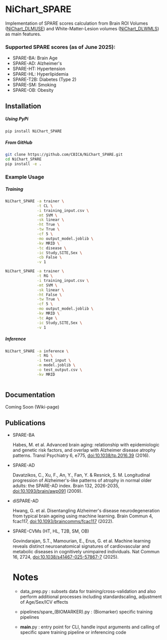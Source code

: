 # NiChart_SPARE

Implementation of SPARE scores calculation from Brain ROI Volumes ([NiChart_DLMUSE](https://github.com/CBICA/NiChart_DLMUSE)) and White-Matter-Lesion volumes ([NiChart_DLWMLS](https://github.com/CBICA/NiChart_DLWMLS)) as main features.

### Supported SPARE scores (as of June 2025):
- SPARE-BA: Brain Age
- SPARE-AD: Alzheimer's 
- SPARE-HT: Hypertension
- SPARE-HL: Hyperlipidemia
- SPARE-T2B: Diabetes (Type 2)
- SPARE-SM: Smoking
- SPARE-OB: Obesity

## Installation

##### Using PyPi
```bash
pip install NiChart_SPARE
```

##### From GitHub
```bash
git clone https://github.com/CBICA/NiChart_SPARE.git
cd NiChart_SPARE
pip install -e .
```

### Example Usage
##### Training
```bash
NiChart_SPARE -a trainer \
              -t CL \
              -i training_input.csv \
              -mt SVM \
              -sk linear \
              -ht True \
              -tw True \
              -cf 5 \
              -mo output_model.joblib \
              -kv MRID \
              -tc disease \
              -ic Study,SITE,Sex \
              -cb False \
              -v 1
```
```bash
NiChart_SPARE -a trainer \
              -t RG \
              -i training_input.csv \
              -mt SVM \
              -sk linear \
              -ht False \
              -tw True \
              -cf 5 \
              -mo output_model.joblib \
              -kv MRID \
              -tc Age \
              -ic Study,SITE,Sex \
              -v 1
```
##### Inference
```bash
NiChart_SPARE -a inference \
              -t RG \
              -i test_input \
              -m model.joblib \
              -o test_output.csv \
              -kv MRID
                
```
## Documentation

Coming Soon (Wiki-page)

## Publications

- SPARE-BA

  Habes, M. et al. Advanced brain aging: relationship with epidemiologic and genetic risk factors, and overlap with Alzheimer disease atrophy patterns. Transl Psychiatry 6, e775, [doi:10.1038/tp.2016.39](https://doi.org/10.1038/tp.2016.39) (2016).

- SPARE-AD

  Davatzikos, C., Xu, F., An, Y., Fan, Y. & Resnick, S. M. Longitudinal progression of Alzheimer's-like patterns of atrophy in normal older adults: the SPARE-AD index. Brain 132, 2026-2035, [doi:10.1093/brain/awp091](https://doi.org/10.1093/brain/awp091) (2009).

- diSPARE-AD

  Hwang, G. et al. Disentangling Alzheimer's disease neurodegeneration from typical brain ageing using machine learning. Brain Commun 4, fcac117, [doi:10.1093/braincomms/fcac117](https://doi.org/10.1093/braincomms/fcac117) (2022).

- SPARE-CVMs (HT, HL, T2B, SM, OB)

  Govindarajan, S.T., Mamourian, E., Erus, G. et al. Machine learning reveals distinct neuroanatomical signatures of cardiovascular and metabolic diseases in cognitively unimpaired individuals. Nat Commun 16, 2724, [doi:10.1038/s41467-025-57867-7](https://doi.org/10.1038/s41467-025-57867-7) (2025). 


  # Notes

  - data_prep.py : subsets data for training/cross-validation and also perform additional processes including standardscaling, adjustment of Age/Sex/ICV effects 

  - pipelines/spare_(BIOMARKER).py : (Biomarker) specific training pipelines

  - __main__.py : entry point for CLI, handle input arguments and calling of specific spare training pipeline or inferencing code